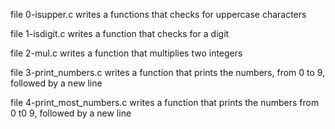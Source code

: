 file 0-isupper.c writes a functions that checks for uppercase characters

file 1-isdigit.c writes a function that checks for a digit

file 2-mul.c writes a function that multiplies two integers

file 3-print_numbers.c writes a function that prints the numbers, from 0 to 9, followed by a new line

file 4-print_most_numbers.c writes a function that prints the numbers from 0 t0 9, followed by a new line
